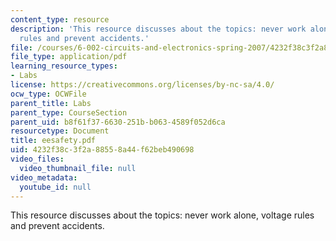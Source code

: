 ```yaml
---
content_type: resource
description: 'This resource discusses about the topics: never work alone, voltage
  rules and prevent accidents.'
file: /courses/6-002-circuits-and-electronics-spring-2007/4232f38c3f2a88558a44f62beb490698_eesafety.pdf
file_type: application/pdf
learning_resource_types:
- Labs
license: https://creativecommons.org/licenses/by-nc-sa/4.0/
ocw_type: OCWFile
parent_title: Labs
parent_type: CourseSection
parent_uid: b8f61f37-6630-251b-b063-4589f052d6ca
resourcetype: Document
title: eesafety.pdf
uid: 4232f38c-3f2a-8855-8a44-f62beb490698
video_files:
  video_thumbnail_file: null
video_metadata:
  youtube_id: null
---
```

This resource discusses about the topics: never work alone, voltage rules and prevent accidents.